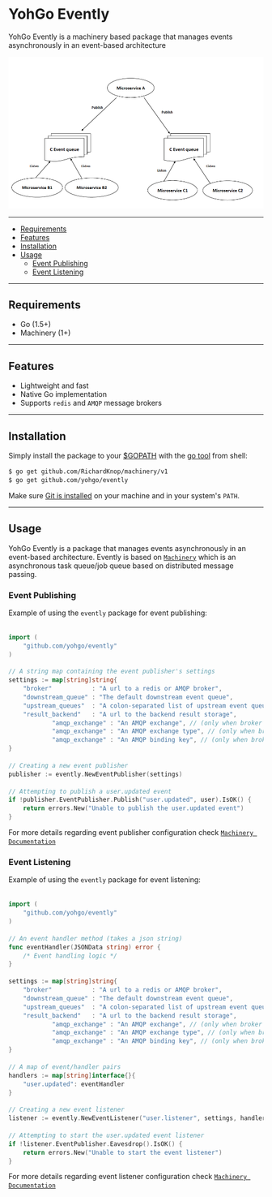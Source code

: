 YohGo Evently
===

YohGo Evently is a machinery based package that manages events asynchronously in an event-based architecture

![Image of Yaktocat](img.png)

---------------------------------------

  * [Requirements](#requirements)
  * [Features](#features)
  * [Installation](#installation)
  * [Usage](#usage)
    * [Event Publishing](#publish-an-event)
    * [Event Listening](#listen-to-an-event)

---------------------------------------

## Requirements
   * Go (1.5+)
   * Machinery (1+)

---------------------------------------

## Features

  * Lightweight and fast
  * Native Go implementation
  * Supports `redis` and `AMQP` message brokers

---------------------------------------

## Installation

Simply install the package to your [$GOPATH](https://github.com/golang/go/wiki/GOPATH "GOPATH") with the [go tool](https://golang.org/cmd/go/ "go command") from shell:

```bash
$ go get github.com/RichardKnop/machinery/v1
$ go get github.com/yohgo/evently
```

Make sure [Git is installed](https://git-scm.com/downloads) on your machine and in your system's `PATH`.

---------------------------------------

## Usage

YohGo Evently is a package that manages events asynchronously in an event-based architecture. Evently is based on [`Machinery`](https://github.com/RichardKnop/machinery) which is an asynchronous task queue/job queue based on distributed message passing.

### Event Publishing
Example of using the `evently` package for event publishing:
```go

import (
    "github.com/yohgo/evently"
)

// A string map containing the event publisher's settings
settings := map[string]string{
    "broker"           : "A url to a redis or AMQP broker",
    "downstream_queue" : "The default downstream event queue",
    "upstream_queues"  : "A colon-separated list of upstream event queues",
    "result_backend"   : "A url to the backend result storage",
            "amqp_exchange" : "An AMQP exchange", // (only when broker = AMQP)
            "amqp_exchange" : "An AMQP exchange type", // (only when broker = AMQP)
            "amqp_exchange" : "An AMQP binding key", // (only when broker = AMQP)
}

// Creating a new event publisher
publisher := evently.NewEventPublisher(settings)

// Attempting to publish a user.updated event
if !publisher.EventPublisher.Publish("user.updated", user).IsOK() {
    return errors.New("Unable to publish the user.updated event")
}
```

For more details regarding event publisher configuration check [`Machinery Documentation`](https://github.com/RichardKnop/machinery#configuration)

### Event Listening
Example of using the `evently` package for event listening:
```go

import (
    "github.com/yohgo/evently"
)

// An event handler method (takes a json string)
func eventHandler(JSONData string) error {
    /* Event handling logic */
}

settings := map[string]string{
    "broker"           : "A url to a redis or AMQP broker",
    "downstream_queue" : "The default downstream event queue",
    "upstream_queues"  : "A colon-separated list of upstream event queues",
    "result_backend"   : "A url to the backend result storage",
            "amqp_exchange" : "An AMQP exchange", // (only when broker = AMQP)
            "amqp_exchange" : "An AMQP exchange type", // (only when broker = AMQP)
            "amqp_exchange" : "An AMQP binding key", // (only when broker = AMQP)
}

// A map of event/handler pairs
handlers := map[string]interface{}{
    "user.updated": eventHandler
}

// Creating a new event listener
listener := evently.NewEventListener("user.listener", settings, handlers)

// Attempting to start the user.updated event listener
if !listener.EventPublisher.Eavesdrop().IsOK() {
    return errors.New("Unable to start the event listener")
}
```

For more details regarding event listener configuration check [`Machinery Documentation`](https://github.com/RichardKnop/machinery#configuration)

